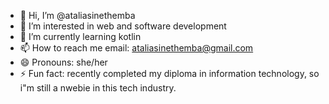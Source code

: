 - 👋 Hi, I’m @ataliasinethemba
- 👀 I’m interested in web and software development
- 🌱 I’m currently learning kotlin
- 📫 How to reach me email: ataliasinethemba@gmail.com
- 😄 Pronouns: she/her
- ⚡ Fun fact: recently completed my diploma in information technology, so i"m still a nwebie in this tech industry.

<!---
ataliasinethemba/ataliasinethemba is a ✨ special ✨ repository because its `README.md` (this file) appears on your GitHub profile.
You can click the Preview link to take a look at your changes.
--->
